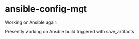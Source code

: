 # ansible-config-mgt

Working on Ansible again

Presently working on Ansible build triggered with save_artifacts
